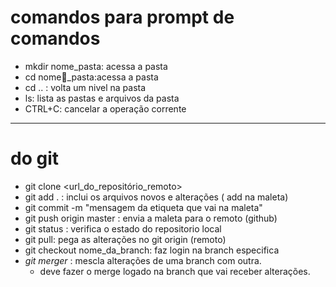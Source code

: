 ﻿# comandos para prompt de comandos

- mkdir nome_pasta: acessa a pasta
- cd nome_pasta:acessa a pasta
- cd .. : volta um nivel na pasta
- ls: lista as pastas e arquivos da pasta
- CTRL+C: cancelar a operação corrente

----

# do git
- git clone <url_do_repositório_remoto>
- git add . : inclui os arquivos novos e alterações ( add na maleta)
- git commit -m "mensagem da etiqueta que vai na maleta"
- git push origin master : envia a maleta para o remoto (github)
- git status : verifica o estado do repositorio local
- git pull: pega as alterações no git origin (remoto)
- git checkout nome_da_branch: faz login na branch especifica
- *git merger* : mescla alterações de uma branch com outra.
    * deve fazer o merge logado na branch que vai receber alterações.

